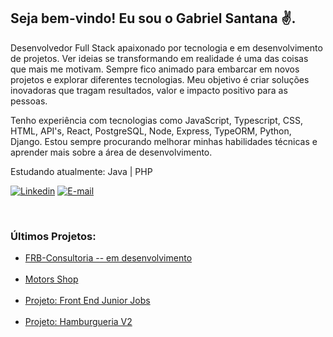 ## Seja bem-vindo! Eu sou o Gabriel Santana ✌️.

Desenvolvedor Full Stack apaixonado por tecnologia e em desenvolvimento de projetos. Ver ideias se transformando em realidade é uma das coisas que mais me motivam. Sempre fico animado para embarcar em novos projetos e explorar diferentes tecnologias. Meu objetivo é criar soluções inovadoras que tragam resultados, valor e impacto positivo para as pessoas.

Tenho experiência com tecnologias como JavaScript, Typescript, CSS, HTML, API's, React, PostgreSQL, Node, Express, TypeORM, Python, Django. Estou sempre procurando melhorar minhas habilidades técnicas e aprender mais sobre a área de desenvolvimento.

Estudando atualmente: Java | PHP

[![Linkedin](https://img.shields.io/badge/LinkedIn-0077B5?style=for-the-badge&logo=linkedin&logoColor=white)](https://www.linkedin.com/in/profilegabrielsantana/)
[![E-mail](https://img.shields.io/badge/Gmail-D14836?style=for-the-badge&logo=gmail&logoColor=white)](mailto:gabr.lima7@gmail.com)

<br/>

### Últimos Projetos:

<ul>
    <li>
        <a href="https://frbconsultoria.com.br/">  FRB-Consultoria -- em desenvolvimento </a>
    </li>
    <br/>
     <li>
        <a href="https://motors-shop-orcin.vercel.app/">  Motors Shop </a>
    </li>
    <br/>
    <li>
        <a href="https://junior-jobs-eta.vercel.app/"> Projeto: Front End Junior Jobs</a>
    </li>
    <br/>
    <li>
        <a href="https://hamburgueria-three-bice.vercel.app/login"> Projeto: Hamburgueria V2</a>
    </li>
    <br/>
</ul>
